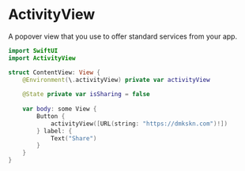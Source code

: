 # ActivityView

A popover view that you use to offer standard services from your app.

```swift
import SwiftUI
import ActivityView

struct ContentView: View {
    @Environment(\.activityView) private var activityView
    
    @State private var isSharing = false
    
    var body: some View {
        Button {
            activityView([URL(string: "https://dmkskn.com")!])
        } label: {
            Text("Share")
        }
    }
}
```
